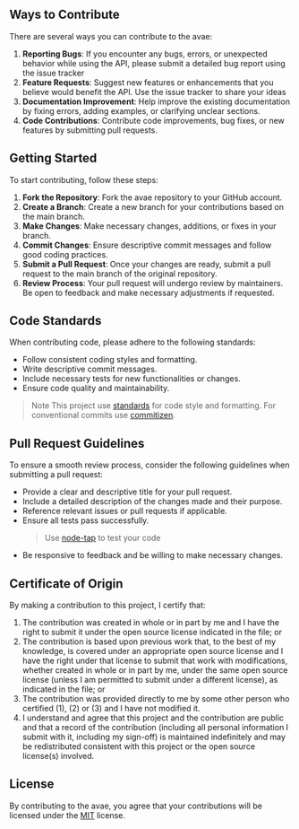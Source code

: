 ## Ways to Contribute

There are several ways you can contribute to the avae:

1. **Reporting Bugs**: If you encounter any bugs, errors, or unexpected behavior while using the API, please submit a detailed bug report using the issue tracker
2. **Feature Requests**: Suggest new features or enhancements that you believe would benefit the API. Use the issue tracker to share your ideas
3. **Documentation Improvement**: Help improve the existing documentation by fixing errors, adding examples, or clarifying unclear sections.
4. **Code Contributions**: Contribute code improvements, bug fixes, or new features by submitting pull requests.

## Getting Started

To start contributing, follow these steps:

1. **Fork the Repository**: Fork the avae repository to your GitHub account.
2. **Create a Branch**: Create a new branch for your contributions based on the main branch.
3. **Make Changes**: Make necessary changes, additions, or fixes in your branch.
4. **Commit Changes**: Ensure descriptive commit messages and follow good coding practices.
5. **Submit a Pull Request**: Once your changes are ready, submit a pull request to the main branch of the original repository.
6. **Review Process**: Your pull request will undergo review by maintainers. Be open to feedback and make necessary adjustments if requested.

## Code Standards

When contributing code, please adhere to the following standards:

- Follow consistent coding styles and formatting.
- Write descriptive commit messages.
- Include necessary tests for new functionalities or changes.
- Ensure code quality and maintainability.

> Note
> This project use [standards](https://www.npmjs.com/package/standard) for code style and formatting.
> For conventional commits use [commitizen]().

## Pull Request Guidelines

To ensure a smooth review process, consider the following guidelines when submitting a pull request:

- Provide a clear and descriptive title for your pull request.
- Include a detailed description of the changes made and their purpose.
- Reference relevant issues or pull requests if applicable.
- Ensure all tests pass successfully.
  > Use [node-tap](https://node-tap.org/basics/#installing-tap) to test your code
- Be responsive to feedback and be willing to make necessary changes.

## Certificate of Origin

By making a contribution to this project, I certify that:

1.  The contribution was created in whole or in part by me and I have the right to submit it under the open source license indicated in the file; or
2.  The contribution is based upon previous work that, to the best of my knowledge, is covered under an appropriate open source license and I have the right under that license to submit that work with modifications, whether created in whole or in part by me, under the same open source license (unless I am permitted to submit under a different license), as indicated in the file; or
3.  The contribution was provided directly to me by some other person who certified (1), (2) or (3) and I have not modified it.
4.  I understand and agree that this project and the contribution are public and that a record of the contribution (including all personal information I submit with it, including my sign-off) is maintained indefinitely and may be redistributed consistent with this project or the open source license(s) involved.

## License

By contributing to the avae, you agree that your contributions will be licensed under the [MIT](https://github.com/ambiere/avae/blob/main/LICENSE) license.
